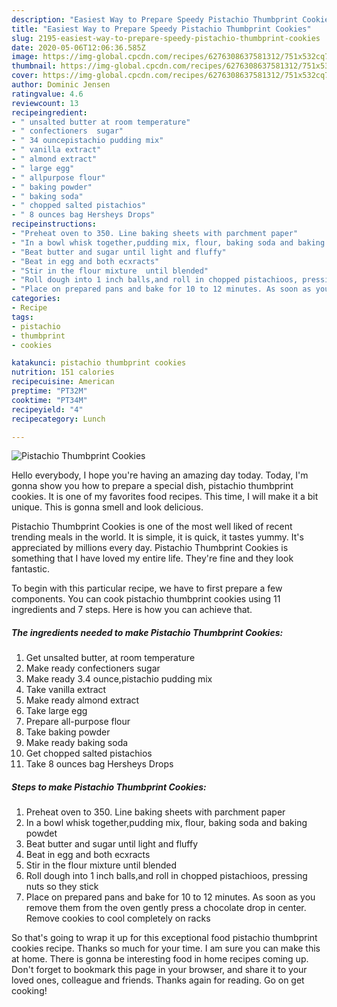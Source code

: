 ```yaml
---
description: "Easiest Way to Prepare Speedy Pistachio Thumbprint Cookies"
title: "Easiest Way to Prepare Speedy Pistachio Thumbprint Cookies"
slug: 2195-easiest-way-to-prepare-speedy-pistachio-thumbprint-cookies
date: 2020-05-06T12:06:36.585Z
image: https://img-global.cpcdn.com/recipes/6276308637581312/751x532cq70/pistachio-thumbprint-cookies-recipe-main-photo.jpg
thumbnail: https://img-global.cpcdn.com/recipes/6276308637581312/751x532cq70/pistachio-thumbprint-cookies-recipe-main-photo.jpg
cover: https://img-global.cpcdn.com/recipes/6276308637581312/751x532cq70/pistachio-thumbprint-cookies-recipe-main-photo.jpg
author: Dominic Jensen
ratingvalue: 4.6
reviewcount: 13
recipeingredient:
- " unsalted butter at room temperature"
- " confectioners  sugar"
- " 34 ouncepistachio pudding mix"
- " vanilla extract"
- " almond extract"
- " large egg"
- " allpurpose flour"
- " baking powder"
- " baking soda"
- " chopped salted pistachios"
- " 8 ounces bag Hersheys Drops"
recipeinstructions:
- "Preheat oven to 350. Line baking sheets with parchment paper"
- "In a bowl whisk together,pudding mix, flour, baking soda and baking powdet"
- "Beat butter and sugar until light and fluffy"
- "Beat in egg and both ecxracts"
- "Stir in the flour mixture  until blended"
- "Roll dough into 1 inch balls,and roll in chopped pistachioos, pressing nuts so they stick"
- "Place on prepared pans and bake for 10 to 12 minutes. As soon as you remove them from the oven gently press a chocolate drop in center. Remove cookies to cool completely  on racks"
categories:
- Recipe
tags:
- pistachio
- thumbprint
- cookies

katakunci: pistachio thumbprint cookies 
nutrition: 151 calories
recipecuisine: American
preptime: "PT32M"
cooktime: "PT34M"
recipeyield: "4"
recipecategory: Lunch

---
```



![Pistachio Thumbprint Cookies](https://img-global.cpcdn.com/recipes/6276308637581312/751x532cq70/pistachio-thumbprint-cookies-recipe-main-photo.jpg)

Hello everybody, I hope you're having an amazing day today. Today, I'm gonna show you how to prepare a special dish, pistachio thumbprint cookies. It is one of my favorites food recipes. This time, I will make it a bit unique. This is gonna smell and look delicious.



Pistachio Thumbprint Cookies is one of the most well liked of recent trending meals in the world. It is simple, it is quick, it tastes yummy. It's appreciated by millions every day. Pistachio Thumbprint Cookies is something that I have loved my entire life. They're fine and they look fantastic.


To begin with this particular recipe, we have to first prepare a few components. You can cook pistachio thumbprint cookies using 11 ingredients and 7 steps. Here is how you can achieve that.

<!--inarticleads1-->

##### The ingredients needed to make Pistachio Thumbprint Cookies:

1. Get  unsalted butter, at room temperature
1. Make ready  confectioners  sugar
1. Make ready  3.4 ounce,pistachio pudding mix
1. Take  vanilla extract
1. Make ready  almond extract
1. Take  large egg
1. Prepare  all-purpose flour
1. Take  baking powder
1. Make ready  baking soda
1. Get  chopped salted pistachios
1. Take  8 ounces bag Hersheys Drops




<!--inarticleads2-->

##### Steps to make Pistachio Thumbprint Cookies:

1. Preheat oven to 350. Line baking sheets with parchment paper
1. In a bowl whisk together,pudding mix, flour, baking soda and baking powdet
1. Beat butter and sugar until light and fluffy
1. Beat in egg and both ecxracts
1. Stir in the flour mixture  until blended
1. Roll dough into 1 inch balls,and roll in chopped pistachioos, pressing nuts so they stick
1. Place on prepared pans and bake for 10 to 12 minutes. As soon as you remove them from the oven gently press a chocolate drop in center. Remove cookies to cool completely  on racks




So that's going to wrap it up for this exceptional food pistachio thumbprint cookies recipe. Thanks so much for your time. I am sure you can make this at home. There is gonna be interesting food in home recipes coming up. Don't forget to bookmark this page in your browser, and share it to your loved ones, colleague and friends. Thanks again for reading. Go on get cooking!
